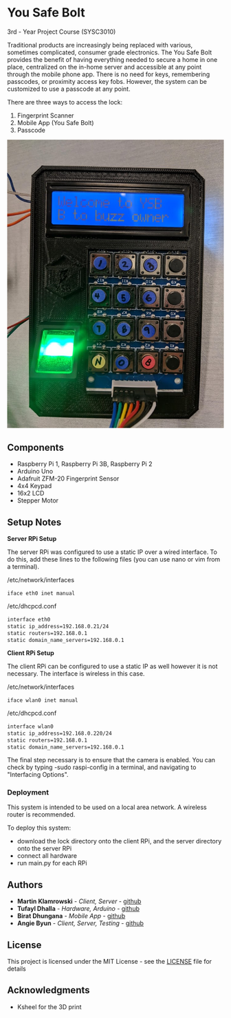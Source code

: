  # You Safe Bolt

3rd - Year Project Course (SYSC3010)

Traditional products are increasingly being replaced with various, sometimes complicated, consumer grade electronics. The You Safe Bolt provides the benefit of having everything needed to secure a home in one place, centralized on the in-home server and accessible at any point through the mobile phone app. There is no need for keys, remembering passcodes, or proximity access key fobs. However, the system can be customized to use a passcode at any point.  

There are three ways to access the lock:  
 1) Fingerprint Scanner 
 2) Mobile App (You Safe Bolt) 
 3) Passcode 


![alt text](https://github.com/martinklamrowski/You_Safe_Bolt/blob/master/misc/readme.jpg)


## Components

* Raspberry Pi 1, Raspberry Pi 3B, Raspberry Pi 2
* Arduino Uno
* Adafruit ZFM-20 Fingerprint Sensor
* 4x4 Keypad
* 16x2 LCD
* Stepper Motor


## Setup Notes

**Server RPi Setup**

The server RPi was configured to use a static IP over a wired interface. To do this, add these lines to the following files (you can use nano or vim from a terminal). 

/etc/network/interfaces
```
iface eth0 inet manual
```

/etc/dhcpcd.conf
```
interface eth0
static ip_address=192.168.0.21/24
static routers=192.168.0.1
static domain_name_servers=192.168.0.1
```

**Client RPi Setup**

The client RPi can be configured to use a static IP as well however it is not necessary. The interface is wireless in this case. 

/etc/network/interfaces
```
iface wlan0 inet manual
```

/etc/dhcpcd.conf
```
interface wlan0
static ip_address=192.168.0.220/24
static routers=192.168.0.1
static domain_name_servers=192.168.0.1
```

The final step necessary is to ensure that the camera is enabled. You can check by typing -sudo raspi-config in a terminal, and navigating to "Interfacing Options".

### Deployment

This system is intended to be used on a local area network. A wireless router is recommended. 

To deploy this system: 
* download the lock directory onto the client RPi, and the server directory onto the server RPi
* connect all hardware
* run main.py for each RPi 

## Authors

* **Martin Klamrowski** - *Client, Server* - [github](https://github.com/martinklamrowski)
* **Tufayl Dhalla** - *Hardware, Arduino* - [github](https://github.com/tufayldhalla)
* **Birat Dhungana** - *Mobile App* - [github](https://github.com/biratdhungana)
* **Angie Byun** - *Client, Server, Testing* - [github](https://github.com/angiebyun)

## License

This project is licensed under the MIT License - see the [LICENSE](LICENSE) file for details

## Acknowledgments

* Ksheel for the 3D print
